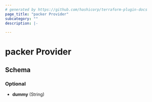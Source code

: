 ```yaml
---
# generated by https://github.com/hashicorp/terraform-plugin-docs
page_title: "packer Provider"
subcategory: ""
description: |-
  
---
```


# packer Provider





<!-- schema generated by tfplugindocs -->
## Schema

### Optional

- **dummy** (String)
